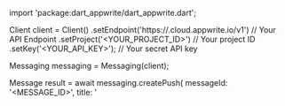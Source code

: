 import 'package:dart_appwrite/dart_appwrite.dart';

Client client = Client()
    .setEndpoint('https://<REGION>.cloud.appwrite.io/v1') // Your API Endpoint
    .setProject('<YOUR_PROJECT_ID>') // Your project ID
    .setKey('<YOUR_API_KEY>'); // Your secret API key

Messaging messaging = Messaging(client);

Message result = await messaging.createPush(
    messageId: '<MESSAGE_ID>',
    title: '<TITLE>',
    body: '<BODY>',
    topics: [], // (optional)
    users: [], // (optional)
    targets: [], // (optional)
    data: {}, // (optional)
    action: '<ACTION>', // (optional)
    image: '[ID1:ID2]', // (optional)
    icon: '<ICON>', // (optional)
    sound: '<SOUND>', // (optional)
    color: '<COLOR>', // (optional)
    tag: '<TAG>', // (optional)
    badge: '<BADGE>', // (optional)
    draft: false, // (optional)
    scheduledAt: '', // (optional)
);
